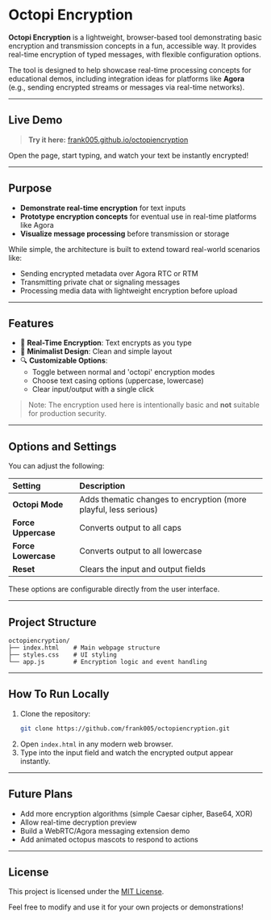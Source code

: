 # Octopi Encryption

**Octopi Encryption** is a lightweight, browser-based tool demonstrating basic encryption and transmission concepts in a fun, accessible way.
It provides real-time encryption of typed messages, with flexible configuration options.

The tool is designed to help showcase real-time processing concepts for educational demos, including integration ideas for platforms like **Agora** (e.g., sending encrypted streams or messages via real-time networks).

---

## Live Demo

> **Try it here:** [frank005.github.io/octopiencryption](https://frank005.github.io/octopiencryption)

Open the page, start typing, and watch your text be instantly encrypted!

---

## Purpose

- **Demonstrate real-time encryption** for text inputs
- **Prototype encryption concepts** for eventual use in real-time platforms like Agora
- **Visualize message processing** before transmission or storage

While simple, the architecture is built to extend toward real-world scenarios like:
- Sending encrypted metadata over Agora RTC or RTM
- Transmitting private chat or signaling messages
- Processing media data with lightweight encryption before upload

---

## Features

- 🌊 **Real-Time Encryption**: Text encrypts as you type
- 🐙 **Minimalist Design**: Clean and simple layout
- 🔍 **Customizable Options**:
  - Toggle between normal and 'octopi' encryption modes
  - Choose text casing options (uppercase, lowercase)
  - Clear input/output with a single click

> Note: The encryption used here is intentionally basic and **not** suitable for production security.

---

## Options and Settings

You can adjust the following:

| Setting | Description |
|:---|:---|
| **Octopi Mode** | Adds thematic changes to encryption (more playful, less serious) |
| **Force Uppercase** | Converts output to all caps |
| **Force Lowercase** | Converts output to all lowercase |
| **Reset** | Clears the input and output fields |

These options are configurable directly from the user interface.

---

## Project Structure

```
octopiencryption/
├── index.html    # Main webpage structure
├── styles.css    # UI styling
└── app.js        # Encryption logic and event handling
```

---

## How To Run Locally

1. Clone the repository:
   ```bash
   git clone https://github.com/frank005/octopiencryption.git
   ```
2. Open `index.html` in any modern web browser.
3. Type into the input field and watch the encrypted output appear instantly.

---

## Future Plans

- Add more encryption algorithms (simple Caesar cipher, Base64, XOR)
- Allow real-time decryption preview
- Build a WebRTC/Agora messaging extension demo
- Add animated octopus mascots to respond to actions

---

## License

This project is licensed under the [MIT License](LICENSE).

Feel free to modify and use it for your own projects or demonstrations!

